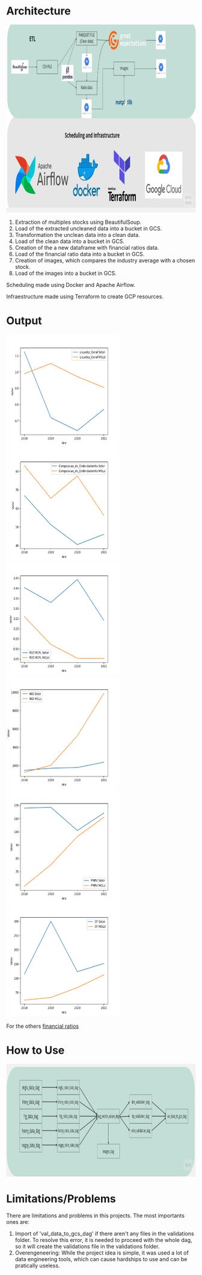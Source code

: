 # Architecture
<img src="https://github.com/Daesfd/etl_financial_sheet/blob/main/docs/images/Flowchart%20Template.jpg" width="800" height="500">

1. Extraction of multiples stocks using BeautifulSoup.
2. Load of the extracted uncleaned data into a bucket in GCS.
3. Transformation the unclean data into a clean data.
4. Load of the clean data into a bucket in GCS.
5. Creation of the a new dataframe with financial ratios data.
6. Load of the financial ratio data into a bucket in GCS.
7. Creation of images, which compares the industry average with a chosen stock. 
8. Load of the images into a bucket in GCS.

Scheduling made using Docker and Apache Airflow.

Infraestructure made using Terraform to create GCP resources.

# Output
<img src="https://github.com/Daesfd/etl_financial_sheet/blob/main/docs/images/Liquidez_Geral.png" width="300" height="300"> <img src="https://github.com/Daesfd/etl_financial_sheet/blob/main/docs/images/Composicao_do_Endividamento.png" width="300" height="300">
<img src="https://github.com/Daesfd/etl_financial_sheet/blob/main/docs/images/ROE-RSPL.png" width="300" height="300"> <img src="https://github.com/Daesfd/etl_financial_sheet/blob/main/docs/images/NIG.png" width="300" height="300">
<img src="https://github.com/Daesfd/etl_financial_sheet/blob/main/docs/images/PMRV.png" width="300" height="300"> <img src="https://github.com/Daesfd/etl_financial_sheet/blob/main/docs/images/CF.png" width="300" height="300">

For the others [financial ratios](https://github.com/Daesfd/etl_financial_sheet/blob/main/docs/images/)

# How to Use
<img src="https://github.com/Daesfd/etl_financial_sheet/blob/main/docs/images/Flowchart%20Template%20How%20to%20Use.jpg" width="800" height="300">

# Limitations/Problems
There are limitations and problems in this projects. The most importants ones are:

1. Import of 'val_data_to_gcs_dag' if there aren't any files in the validations folder.
    To resolve this error, it is needed to proceed with the whole dag, so it will create the validations file in the validations folder.
2. Overengeneering: While the project idea is simple, it was used a lot of data engineering tools, which can cause hardships to use and can be pratically useless.
